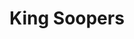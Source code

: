 ---
title: "King Soopers"
url: /denver/king-soopers-east-martin-luther-king-jr-boulevard/
shop: Supermarkt
---